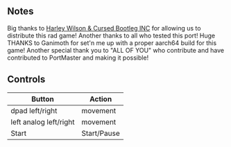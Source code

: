 ## Notes

Big thanks to [Harley Wilson & Cursed Bootleg INC](https://hwilson.itch.io/rockheads) for allowing us to distribute this rad game! Another thanks to all who tested this port! Huge THANKS to Ganimoth for set'n me up with a proper aarch64 build for this game! Another special thank you to "ALL OF YOU" who contribute and have contributed to PortMaster and making it possible!

## Controls

| Button | Action |
|--|--| 
|dpad left/right|movement|
|left analog left/right|movement|
|Start|Start/Pause|


